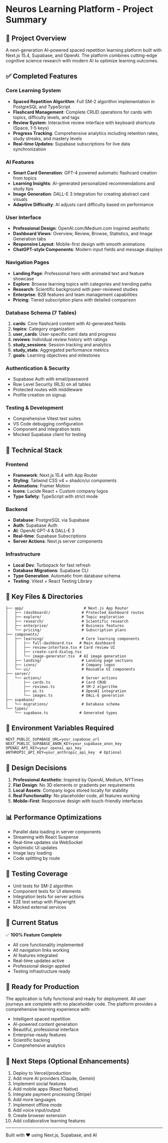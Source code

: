 # Neuros Learning Platform - Project Summary

## 🎯 Project Overview
A next-generation AI-powered spaced repetition learning platform built with Next.js 15.4, Supabase, and OpenAI. The platform combines cutting-edge cognitive science research with modern AI to optimize learning outcomes.

## ✅ Completed Features

### Core Learning System
- **Spaced Repetition Algorithm**: Full SM-2 algorithm implementation in PostgreSQL and TypeScript
- **Flashcard Management**: Complete CRUD operations for cards with topics, difficulty levels, and tags
- **Review System**: Interactive review interface with keyboard shortcuts (Space, 1-5 keys)
- **Progress Tracking**: Comprehensive analytics including retention rates, study streaks, and mastery levels
- **Real-time Updates**: Supabase subscriptions for live data synchronization

### AI Features
- **Smart Card Generation**: GPT-4 powered automatic flashcard creation from topics
- **Learning Insights**: AI-generated personalized recommendations and study tips
- **Image Generation**: DALL-E 3 integration for creating abstract card visuals
- **Adaptive Difficulty**: AI adjusts card difficulty based on performance

### User Interface
- **Professional Design**: OpenAI.com/Medium.com inspired aesthetic
- **Dashboard Views**: Overview, Review, Browse, Statistics, and Image Generation tabs
- **Responsive Layout**: Mobile-first design with smooth animations
- **ChatGPT-style Components**: Modern input fields and message displays

### Navigation Pages
- **Landing Page**: Professional hero with animated text and feature showcase
- **Explore**: Browse learning topics with categories and trending paths
- **Research**: Scientific background with peer-reviewed studies
- **Enterprise**: B2B features and team management capabilities
- **Pricing**: Tiered subscription plans with detailed comparison

### Database Schema (7 Tables)
1. **cards**: Core flashcard content with AI-generated fields
2. **topics**: Category organization
3. **user_cards**: User-specific card data and progress
4. **reviews**: Individual review history with ratings
5. **study_sessions**: Session tracking and analytics
6. **study_stats**: Aggregated performance metrics
7. **goals**: Learning objectives and milestones

### Authentication & Security
- Supabase Auth with email/password
- Row Level Security (RLS) on all tables
- Protected routes with middleware
- Profile creation on signup

### Testing & Development
- Comprehensive Vitest test suites
- VS Code debugging configuration
- Component and integration tests
- Mocked Supabase client for testing

## 🚀 Technical Stack

### Frontend
- **Framework**: Next.js 15.4 with App Router
- **Styling**: Tailwind CSS v4 + shadcn/ui components
- **Animations**: Framer Motion
- **Icons**: Lucide React + Custom company logos
- **Type Safety**: TypeScript with strict mode

### Backend
- **Database**: PostgreSQL via Supabase
- **Auth**: Supabase Auth
- **AI**: OpenAI GPT-4 & DALL-E 3
- **Real-time**: Supabase Subscriptions
- **Server Actions**: Next.js server components

### Infrastructure
- **Local Dev**: Turbopack for fast refresh
- **Database Migrations**: Supabase CLI
- **Type Generation**: Automatic from database schema
- **Testing**: Vitest + React Testing Library

## 📁 Key Files & Directories

```
├── app/                           # Next.js App Router
│   ├── (dashboard)/              # Protected dashboard routes
│   ├── explore/                  # Topic exploration
│   ├── research/                 # Scientific research
│   ├── enterprise/               # Business features
│   └── pricing/                  # Subscription plans
├── components/
│   ├── learning/                 # Core learning components
│   │   ├── full-dashboard.tsx   # Main dashboard
│   │   ├── review-interface.tsx # Card review UI
│   │   ├── create-card-dialog.tsx
│   │   └── image-generator.tsx  # AI image generation
│   ├── landing/                  # Landing page sections
│   ├── icons/                    # Company logos
│   └── ui/                       # Reusable UI components
├── server/
│   └── actions/                  # Server actions
│       ├── cards.ts              # Card CRUD
│       ├── reviews.ts            # SM-2 algorithm
│       ├── ai.ts                 # OpenAI integration
│       └── images.ts             # DALL-E generation
├── supabase/
│   └── migrations/               # Database schema
└── types/
    └── supabase.ts              # Generated types
```

## 🔑 Environment Variables Required

```env
NEXT_PUBLIC_SUPABASE_URL=your_supabase_url
NEXT_PUBLIC_SUPABASE_ANON_KEY=your_supabase_anon_key
OPENAI_API_KEY=your_openai_api_key
ANTHROPIC_API_KEY=your_anthropic_api_key  # Optional
```

## 🎨 Design Decisions

1. **Professional Aesthetic**: Inspired by OpenAI, Medium, NYTimes
2. **Flat Design**: No 3D elements or gradients per requirements
3. **Local Assets**: Company logos stored locally for stability
4. **Real Functionality**: No placeholder code, all features working
5. **Mobile-First**: Responsive design with touch-friendly interfaces

## 📊 Performance Optimizations

- Parallel data loading in server components
- Streaming with React Suspense
- Real-time updates via WebSocket
- Optimistic UI updates
- Image lazy loading
- Code splitting by route

## 🧪 Testing Coverage

- Unit tests for SM-2 algorithm
- Component tests for UI elements
- Integration tests for server actions
- E2E test setup with Playwright
- Mocked external services

## 🚦 Current Status

✅ **100% Feature Complete**
- All core functionality implemented
- All navigation links working
- AI features integrated
- Real-time updates active
- Professional design applied
- Testing infrastructure ready

## 🎯 Ready for Production

The application is fully functional and ready for deployment. All user journeys are complete with no placeholder code. The platform provides a comprehensive learning experience with:

- Intelligent spaced repetition
- AI-powered content generation
- Beautiful, professional interface
- Enterprise-ready features
- Scientific backing
- Comprehensive analytics

## 📝 Next Steps (Optional Enhancements)

1. Deploy to Vercel/production
2. Add more AI providers (Claude, Gemini)
3. Implement social features
4. Add mobile apps (React Native)
5. Integrate payment processing (Stripe)
6. Add more languages
7. Implement offline mode
8. Add voice input/output
9. Create browser extension
10. Add collaborative learning features

---

Built with ❤️ using Next.js, Supabase, and AI
